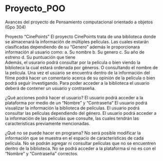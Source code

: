 # Proyecto_POO
Avances del proyecto de Pensamiento computacional orientado a objetos (Gpo 304)

Proyecto “CinePoints”
El proyecto CinePoints trata de una biblioteca donde se almacenará la información de múltiples películas. Las cuales estarán clasificadas dependiendo de su “Genero” además le proporcionara información al usuario como:
a.	Su nombre
b.	Su genero
c.	Su año de estreno
d.	Su puntuación que tiene  
Además, el usurario podrá consultar por la película o bien viendo la biblioteca la cual estará ordenada por géneros. O consultando el nombre de la película. Una vez el usuario se encuentra dentro de la información del filme podrá hacer un comentario acerca de su opinión de la película o bien podrá seguir investigando.
Para poder acceder a la biblioteca el usuario deberá de contener un usuario y contraseña.

¿Qué acciones podrá hacer el usuario?
El usuario podrá acceder a la plataforma por medio de un “Nombre” y “Contraseña”
El usuario podrá visualizar la información la biblioteca de películas.
El usuario podrá consultar las películas dependiendo del género.
El usuario podrá acceder a la información de las películas que consulte, las cuales tendrán las características previamente mencionadas. 

¿Qué no se puede hacer en programa?
No será posible modificar la información que se muestra en el espacio de características de cada película. 
No se podrán agregar ni consultar películas que no se encuentren dentro de la biblioteca.
No se podrá acceder a la plataforma si no es con el “Nombre” y “Contraseña” correctos.



